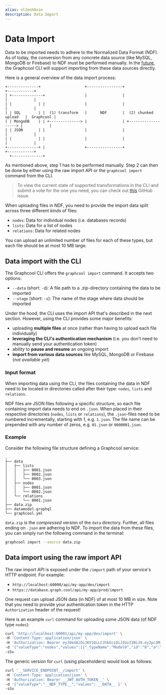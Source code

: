 ```yaml
---
alias: ol2eoh8xie
description: Data Import
---
```


# Data Import

Data to be imported needs to adhere to the Normalized Data Format (NDF). As of today, the conversion from any concrete data source (like MySQL, MongoDB or Firebase) to NDF must be performed manually. In the [future](https://github.com/graphcool/framework/issues/1410), the Graphcool CLI will support importing from these data sources directly.

Here is a general overview of the data import process:

```
+--------------+                    +----------------+                       +------------+
| +--------------+                  |                |                       |            |
| |            | |                  |                |                       |            |
| | SQL        | |  (1) transform   |      NDF       |  (2) chunked upload   |  Graphcool |
| | MongoDB    | | +--------------> |                | +-------------------> |            |
| | JSON       | |                  |                |                       |            |
| |            | |                  |                |                       |            |
+--------------+ |                  +----------------+                       +------------+
  +--------------+
```

As mentioned above, step 1 has to be performed manually. Step 2 can then be done by either using the raw import API or the `graphcool import` command from the CLI.

> To view the current state of supported transformations in the CLI and submit a vote for the one you need, you can check out [this](https://github.com/graphcool/framework/issues/1410) GitHub issue.

When uploading files in NDF, you need to provide the import data split across three different _kinds_ of files:

- `nodes`: Data for individual nodes (i.e. databases records)
- `lists`: Data for a list of nodes
- `relations`: Data for related nodes

You can upload an unlimited number of files for each of these types, but each file should be at most 10 MB large.

## Data import with the CLI

The Graphcool CLI offers the `graphcool import` command. It accepts two options:

- `--data`  (short: `-d`): A file path to a .zip-directory containing the data to be imported
- `--stage` (short: `-s`): The name of the stage where data should be imported

Under the hood, the CLI uses the import API that's described in the next section. However, using the CLI provides some major benefits:

- uploading **multiple files** at once (rather than having to upload each file individually)
- **leveraging the CLI's authentication mechanism** (i.e. you don't need to manually send your authentication token)
- ability to **pause and resume** an ongoing import
- **import from various data sources** like MySQL, MongoDB or Firebase (_not available yet_)

### Input format

When importing data using the CLI, the files containing the data in NDF need to be located in directories called after their type: `nodes`, `lists` and `relations`.

NDF files are JSON files following a specific structure, so each file containing import data needs to end on `.json`. When placed in their respective directories (`nodes`, `lists` or `relations`), the `.json`-files need to be numbered incrementally, starting with 1, e.g. `1.json`. The file name can be prepended with any number of zeros, e.g. `01.json` or `0000001.json`.

### Example

Consider the following file structure defining a Graphcool service:

```
.
├── data
│   ├── lists
│   │   ├── 0001.json
│   │   ├── 0002.json
│   │   └── 0003.json
│   ├── nodes
│   │   ├── 0001.json
│   │   └── 0002.json
│   └── relations
│       └── 0001.json
├── data.zip
├── datamodel.graphql
└── graphcool.yml
```

`data.zip` is the _compressed_ version of the `data` directory. Further, all files ending on `.json` are adhering to NDF. To import the data from these files, you can simply run the following command in the terminal:

```sh
graphcool import --source data.zip
```

## Data import using the raw import API

The raw import API is exposed under the `/import` path of your service's HTTP endpoint. For example:

- `http://localhost:60000/api/my-app/dev/import`
- `https://database.graph.cool/api/my-app/prod/import`

One request can upload JSON data (in NDF) of at most 10 MB in size. Note that you need to provide your authentication token in the HTTP `Authorization` header of the request!

Here is an example `curl` command for uploading some JSON data (of NDF type `nodes`):

```sh
curl 'http://localhost:60001/api/my-app/dev/import' \
-H 'Content-Type: application/json' \
-H 'Authorization: Bearer eyJ0eXAiOiJKV1QiLCJhbGciOiJIUzI1NiJ9.eyJpc3MiOiJPbmxpbmUgSldUIEJ1aWxkZXIiLCJpYXQiOjE1MTM1OTQzMTEsImV4cCI6MTU0NTEzMDMxMSwiYXVkIjasd3d3LmV4YW1wbGUuY29tIiwic3ViIjoianJvY2tldEBleGFtcGxlLmNvbSIsIkdpdmVuTmFtZSI6IkpvaG5ueSIsIlN1cm5hbWUiOiJSb2NrZXQiLCJFbWFpbCI6Impyb2NrZXRAZXhhbXBsZS5jb20iLCJSb2xlIjpbIk1hbmFnZXIiLCJQcm9qZWN0IEFkbWluaXN0cmF0b3IiXX0.L7DwH7vIfTSmuwfxBI82D64DlgoLBLXOwR5iMjZ_7nI' \
-d '{"valueType":"nodes","values":[{"_typeName":"Model0","id":"0","a":"test","b":0,"createdAt":"2017-11-29 14:35:13"},{"_typeName":"Model1","id":"1","a":"test","b":1},{"_typeName":"Model2","id":"2","a":"test","b":2,"createdAt":"2017-11-29 14:35:13"},{"_typeName":"Model0","id":"3","a":"test","b":3},{"_typeName":"Model3","id":"4","a":"test","b":4,"createdAt":"2017-11-29 14:35:13","updatedAt":"2017-11-29 14:35:13"},{"_typeName":"Model3","id":"5","a":"test","b":5},{"_typeName":"Model3","id":"6","a":"test","b":6},{"_typeName":"Model4","id":"7"},{"_typeName":"Model4","id":"8","string":"test","int":4,"boolean":true,"dateTime":"1015-11-29 14:35:13","float":13.333,"createdAt":"2017-11-29 14:35:13","updatedAt":"2017-11-29 14:35:13"},{"_typeName":"Model5","id":"9","string":"test","int":4,"boolean":true,"dateTime":"1015-11-29 14:35:13","float":13.333,"createdAt":"2017-11-29 14:35:13","updatedAt":"2017-11-29 14:35:13"}]}' \
-sSv
```

The generic version for `curl` (using placeholders) would look as follows:

```sh
curl '__SERVICE_ENDPOINT__/import' \
-H 'Content-Type: application/json' \
-H 'Authorization: Bearer __JWT_AUTH_TOKEN__' \
-d '{"valueType":"__NDF_TYPE__","values": __DATA__ }' \
-sSv
```

